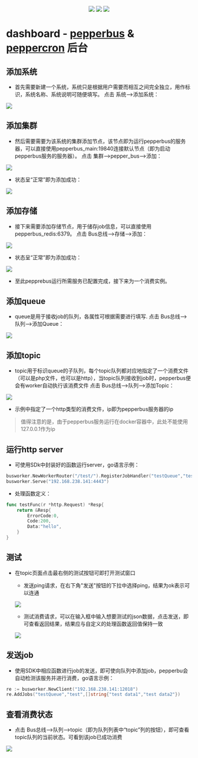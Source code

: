 <p align="center">
    <a href="https://hub.docker.com/r/huajiao/dashboard" alt="Activity">
        <img src="https://img.shields.io/docker/cloud/automated/huajiao/dashboard.svg" /></a>
    <a href="https://hub.docker.com/r/huajiao/gokeeper" alt="Activity">
        <img src="https://img.shields.io/docker/cloud/build/huajiao/dashboard.svg" /></a>
    <img src="https://img.shields.io/github/license/huajiao-tv/dashboard.svg" />
</p>


# dashboard - [pepperbus](https://github.com/huajiao-tv/pepperbus) & [peppercron](https://github.com/huajiao-tv/peppercron) 后台

## 添加系统

* 首先需要新建一个系统，系统只是根据用户需要而相互之间完全独立，用作标识，系统名称、系统说明可随便填写。 点击 系统-->添加系统：

![](doc/image/addSystem.png)

## 添加集群

* 然后需要需要为该系统的集群添加节点，该节点即为运行pepperbus的服务器，可以直接使用pepperbus_main:19840连接默认节点（即为启动pepperbus服务的服务器）。 点击 集群-->pepper_bus-->添加：

![](doc/image/addNode.png)

* 状态呈“正常”即为添加成功：

![](doc/image/nodeStatus.png)

## 添加存储

* 接下来需要添加存储节点，用于储存job信息，可以直接使用pepperbus_redis:6379。 点击 Bus总线-->存储-->添加：

![](doc/image/addStorage.png)

* 状态呈“正常”即为添加成功：

![](doc/image/storageStatus.png)

* 至此pepprebus运行所需服务已配置完成，接下来为一个消费实例。

## 添加queue

* queue是用于接收job的队列，各属性可根据需要进行填写. 点击 Bus总线-->队列-->添加Queue：

![](doc/image/addQueue.png)

## 添加topic

* topic用于标识queue的子队列，每个topic队列都对应地指定了一个消费文件（可以是php文件，也可以是http），当topic队列接收到job时，pepperbus便会有worker自动执行该消费文件 点击 Bus总线-->队列-->添加Topic：

![](doc/image/addTopic.png)

* 示例中指定了一个http类型的消费文件，ip即为pepperbus服务器的ip

> 值得注意的是，由于pepperbus服务运行在docker容器中，此处不能使用127.0.0.1作为ip

## 运行http server

* 可使用SDk中封装好的函数运行server，go语言示例：

```go
busworker.NewWorkerRouter("/test/").RegisterJobHandler("testQueue","testTopic",testFunc)
busworker.Serve("192.168.238.141:4443")
```

* 处理函数定义：

```go
func testFunc(r *http.Request) *Resp{
	return &Resp{
		ErrorCode:0,
		Code:200,
		Data:"hello",
	}
}
```

## 测试

* 在topic页面点击最右侧的测试按钮可即打开测试窗口
	* 发送ping请求，在右下角"发送"按钮的下拉中选择ping，结果为ok表示可以连通
	
	![](doc/image/sendPing.png)

	* 测试消费请求，可以在输入框中输入想要测试的json数据，点击发送，即可查看返回结果，结果应与自定义的处理函数返回值保持一致
	
	![](doc/image/sendData.png)
	

## 发送job

* 使用SDK中相应函数进行job的发送，即可使向队列中添加job，pepperbu会自动检测该服务并进行消费，go语言示例：

```go
re := busworker.NewClient("192.168.238.141:12018")
re.AddJobs("testQueue","test",[]string{"test data1","test data2"})
```

## 查看消费状态

* 点击 Bus总线-->队列-->topic（即为队列列表中“topic”列的按钮），即可查看topic队列的当前状态。可看到该job已成功消费

![](doc/image/jobDone.png)